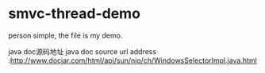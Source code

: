 # smvc-thread-demo
person simple,
the file is my  demo.

java doc源码地址
java doc source url address :http://www.docjar.com/html/api/sun/nio/ch/WindowsSelectorImpl.java.html


